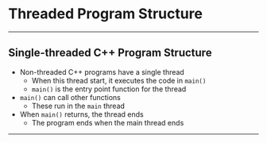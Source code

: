# Threaded Program Structure

---

## Single-threaded C++ Program Structure

- Non-threaded C++ programs have a single thread
  - When this thread start, it executes the code in `main()`
  - `main()` is the entry point function for the thread
- `main()` can call other functions
  - These run in the `main` thread
- When `main()` returns, the thread ends
  - The program ends when the main thread ends

---
